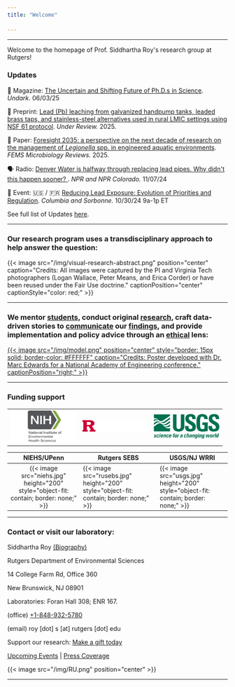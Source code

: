 ```yaml
---
title: "Welcome"

---
```


------

Welcome to the homepage of Prof. Siddhartha Roy's research group at Rutgers!

### Updates

📰 Magazine: [The Uncertain and Shifting Future of Ph.D.s in Science](https://undark.org/2025/06/03/phd-shifting-future/). *Undark.* 06/03/25

🔬 Preprint: [Lead (Pb) leaching from galvanized handpump tanks, leaded brass taps, and stainless-steel alternatives used in rural LMIC settings using NSF 61 protocol](https://eartharxiv.org/repository/view/9456/). *Under Review.* 2025.

📑 Paper: [Foresight 2035: a perspective on the next decade of research on the management of *Legionella* spp. in engineered aquatic environments](https://pubmed.ncbi.nlm.nih.gov/40424003/). *FEMS Microbiology Reviews.* 2025.

🗣️ Radio: [Denver Water is halfway through replacing lead pipes. Why didn't this happen sooner? ](https://www.kunc.org/news/2024-11-07/denver-water-is-halfway-through-replacing-lead-pipes-why-didnt-this-happen-sooner). *NPR and NPR Colorado.* 11/07/24

📅 Event: 🇺🇸 / 🇫🇷 [Reducing Lead Exposure: Evolution of Priorities and Regulation](https://lamont.columbia.edu/events/reducing-lead-exposure-evolution-priorities-and-regulation). *Columbia and Sorbonne.* 10/30/24 9a-1p ET

See full list of Updates [here](/news/).

------

### Our research program uses a transdisciplinary approach to help answer the question:

{{< image src="/img/visual-research-abstract.png" position="center" caption="Credits: All images were captured by the PI and Virginia Tech photographers (Logan Wallace, Peter Means, and Erica Corder) or have been reused under the Fair Use doctrine." captionPosition="center" captionStyle="color: red;" >}}

------

### We mentor [students](laboratory/), conduct original [research](/articles/), craft data-driven stories to [communicate](/communicate/) our [findings](/public/), and provide implementation and policy advice through an [ethical](/principles/) lens:

[{{< image src="/img/model.png" position="center" style="border: 15px solid; border-color: #FFFFFF" caption="Credits: Poster developed with Dr. Marc Edwards for a National Academy of Engineering conference." captionPosition="right;" >}}](https://onlineethics.org/sites/onlineethics/files/2021-09/NAE%20Edwards%20Roy%20Submission.pdf)

------

### Funding support 

<table>
  <tr>
    <td><img src="niehs.png" alt="NIEHS" width="150"/></td>
    <td><img src="rusebs.png" alt="Rutgers SEBS" width="150"/></td>
    <td><img src="usgs.png" alt="USGS" width="150"/></td>
  </tr>
</table>

| NIEHS/UPenn | Rutgers SEBS | USGS/NJ WRRI | 
|:--------:|-----|-----|
| {{< image src="niehs.jpg" height="200" style="object-fit: contain; border: none;" >}} | {{< image src="rusebs.jpg" height="200" style="object-fit: contain; border: none;" >}} | {{< image src="usgs.jpg" height="200" style="object-fit: contain; border: none;" >}} |

------

### Contact or visit our laboratory:

Siddhartha Roy [(Biography)](/bio/)

Rutgers Department of Environmental Sciences

14 College Farm Rd, Office 360

New Brunswick, NJ 08901

Laboratories: Foran Hall 308; ENR 167.

(office) [+1-848-932-5780](tel:8489325780)

(email) roy \[dot] s \[at] rutgers \[dot] edu

Support our research: [Make a gift today](mailto:roy.s@rutgers.edu?subject=Funding)

[Upcoming Events](/events/) | [Press Coverage](/press/)

{{< image src="/img/RU.png" position="center" >}}

------
